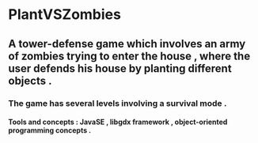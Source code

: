 # PlantVSZombies
## A tower-defense game which involves an army of zombies trying to enter the house , where the user defends his house by planting different objects .
### The game has several levels involving a survival mode .
#### Tools and concepts : JavaSE , libgdx framework , object-oriented programming concepts .
